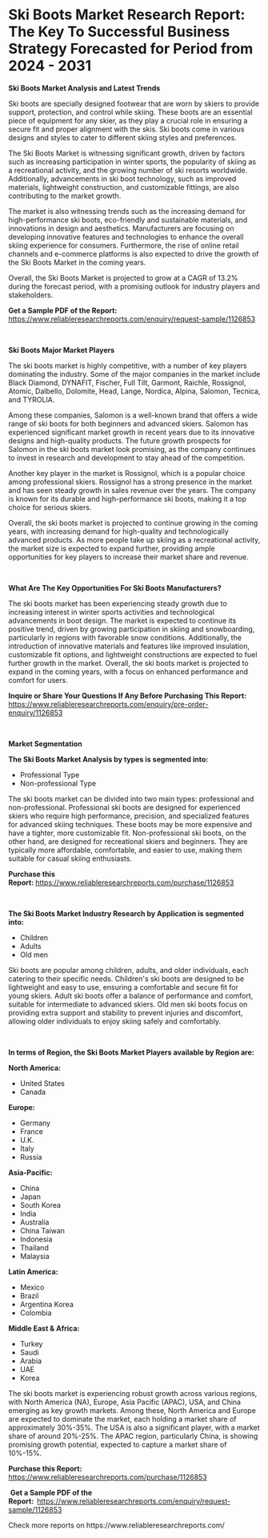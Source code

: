<p><h1>Ski Boots Market Research Report: The Key To Successful Business Strategy Forecasted for Period from 2024 - 2031</h1></p><p><strong>Ski Boots Market Analysis and Latest Trends</strong></p>
<p><p>Ski boots are specially designed footwear that are worn by skiers to provide support, protection, and control while skiing. These boots are an essential piece of equipment for any skier, as they play a crucial role in ensuring a secure fit and proper alignment with the skis. Ski boots come in various designs and styles to cater to different skiing styles and preferences.</p><p>The Ski Boots Market is witnessing significant growth, driven by factors such as increasing participation in winter sports, the popularity of skiing as a recreational activity, and the growing number of ski resorts worldwide. Additionally, advancements in ski boot technology, such as improved materials, lightweight construction, and customizable fittings, are also contributing to the market growth.</p><p>The market is also witnessing trends such as the increasing demand for high-performance ski boots, eco-friendly and sustainable materials, and innovations in design and aesthetics. Manufacturers are focusing on developing innovative features and technologies to enhance the overall skiing experience for consumers. Furthermore, the rise of online retail channels and e-commerce platforms is also expected to drive the growth of the Ski Boots Market in the coming years.</p><p>Overall, the Ski Boots Market is projected to grow at a CAGR of 13.2% during the forecast period, with a promising outlook for industry players and stakeholders.</p></p>
<p><strong>Get a Sample PDF of the Report:&nbsp;</strong> <a href="https://www.reliableresearchreports.com/enquiry/request-sample/1126853">https://www.reliableresearchreports.com/enquiry/request-sample/1126853</a></p>
<p>&nbsp;</p>
<p><strong>Ski Boots Major Market Players</strong></p>
<p><p>The ski boots market is highly competitive, with a number of key players dominating the industry. Some of the major companies in the market include Black Diamond, DYNAFIT, Fischer, Full Tilt, Garmont, Raichle, Rossignol, Atomic, Dalbello, Dolomite, Head, Lange, Nordica, Alpina, Salomon, Tecnica, and TYROLIA.</p><p>Among these companies, Salomon is a well-known brand that offers a wide range of ski boots for both beginners and advanced skiers. Salomon has experienced significant market growth in recent years due to its innovative designs and high-quality products. The future growth prospects for Salomon in the ski boots market look promising, as the company continues to invest in research and development to stay ahead of the competition.</p><p>Another key player in the market is Rossignol, which is a popular choice among professional skiers. Rossignol has a strong presence in the market and has seen steady growth in sales revenue over the years. The company is known for its durable and high-performance ski boots, making it a top choice for serious skiers.</p><p>Overall, the ski boots market is projected to continue growing in the coming years, with increasing demand for high-quality and technologically advanced products. As more people take up skiing as a recreational activity, the market size is expected to expand further, providing ample opportunities for key players to increase their market share and revenue.</p></p>
<p>&nbsp;</p>
<p><strong>What Are The Key Opportunities For Ski Boots Manufacturers?</strong></p>
<p><p>The ski boots market has been experiencing steady growth due to increasing interest in winter sports activities and technological advancements in boot design. The market is expected to continue its positive trend, driven by growing participation in skiing and snowboarding, particularly in regions with favorable snow conditions. Additionally, the introduction of innovative materials and features like improved insulation, customizable fit options, and lightweight constructions are expected to fuel further growth in the market. Overall, the ski boots market is projected to expand in the coming years, with a focus on enhanced performance and comfort for users.</p></p>
<p><strong>Inquire or Share Your Questions If Any Before Purchasing This Report:</strong> <a href="https://www.reliableresearchreports.com/enquiry/pre-order-enquiry/1126853">https://www.reliableresearchreports.com/enquiry/pre-order-enquiry/1126853</a></p>
<p>&nbsp;</p>
<p><strong>Market Segmentation</strong></p>
<p><strong>The Ski Boots Market Analysis by types is segmented into:</strong></p>
<p><ul><li>Professional Type</li><li>Non-professional Type</li></ul></p>
<p><p>The ski boots market can be divided into two main types: professional and non-professional. Professional ski boots are designed for experienced skiers who require high performance, precision, and specialized features for advanced skiing techniques. These boots may be more expensive and have a tighter, more customizable fit. Non-professional ski boots, on the other hand, are designed for recreational skiers and beginners. They are typically more affordable, comfortable, and easier to use, making them suitable for casual skiing enthusiasts.</p></p>
<p><strong>Purchase this Report:&nbsp;</strong><a href="https://www.reliableresearchreports.com/purchase/1126853">https://www.reliableresearchreports.com/purchase/1126853</a></p>
<p>&nbsp;</p>
<p><strong>The Ski Boots Market Industry Research by Application is segmented into:</strong></p>
<p><ul><li>Children</li><li>Adults</li><li>Old men</li></ul></p>
<p><p>Ski boots are popular among children, adults, and older individuals, each catering to their specific needs. Children's ski boots are designed to be lightweight and easy to use, ensuring a comfortable and secure fit for young skiers. Adult ski boots offer a balance of performance and comfort, suitable for intermediate to advanced skiers. Old men ski boots focus on providing extra support and stability to prevent injuries and discomfort, allowing older individuals to enjoy skiing safely and comfortably.</p></p>
<p>&nbsp;</p>
<p><strong>In terms of Region, the Ski Boots Market Players available by Region are:</strong></p>
<p>
    <p> <strong> North America: </strong>
        <ul>
            <li>United States</li>
            <li>Canada</li>
        </ul>
        </p> 
    <p> <strong> Europe: </strong>
        <ul>
            <li>Germany</li>
            <li>France</li>
            <li>U.K.</li>
            <li>Italy</li>
            <li>Russia</li>
        </ul>
        </p> 
    <p> <strong> Asia-Pacific: </strong>
        <ul>
            <li>China</li>
            <li>Japan</li>
            <li>South Korea</li>
            <li>India</li>
            <li>Australia</li>
            <li>China Taiwan</li>
            <li>Indonesia</li>
            <li>Thailand</li>
            <li>Malaysia</li>
        </ul>
        </p> 
    <p> <strong> Latin America: </strong>
        <ul>
            <li>Mexico</li>
            <li>Brazil</li>
            <li>Argentina Korea</li>
            <li>Colombia</li>
        </ul>
        </p> 
    <p> <strong> Middle East & Africa: </strong>
        <ul>
            <li>Turkey</li>
            <li>Saudi</li>
            <li>Arabia</li>
            <li>UAE</li>
            <li>Korea</li>
        </ul>
    </p>
    </p>
<p><p>The ski boots market is experiencing robust growth across various regions, with North America (NA), Europe, Asia Pacific (APAC), USA, and China emerging as key growth markets. Among these, North America and Europe are expected to dominate the market, each holding a market share of approximately 30%-35%. The USA is also a significant player, with a market share of around 20%-25%. The APAC region, particularly China, is showing promising growth potential, expected to capture a market share of 10%-15%.</p></p>
<p><strong>Purchase this Report: </strong><a href="https://www.reliableresearchreports.com/purchase/1126853">https://www.reliableresearchreports.com/purchase/1126853</a></p>
<p>&nbsp;<strong>Get a Sample PDF of the Report:&nbsp;&nbsp;</strong><a href="https://www.reliableresearchreports.com/enquiry/request-sample/1126853">https://www.reliableresearchreports.com/enquiry/request-sample/1126853</a></p>
<p><strong></strong></p>
<p>Check more reports on https://www.reliableresearchreports.com/</p>
